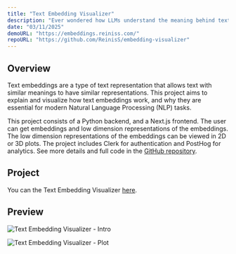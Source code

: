 ```yaml
---
title: "Text Embedding Visualizer"
description: "Ever wondered how LLMs understand the meaning behind text? This project aims to explain and visualize how text embeddings work."
date: "03/11/2025"
demoURL: "https://embeddings.reiniss.com/"
repoURL: "https://github.com/ReinisS/embedding-visualizer"
---
```


## Overview

Text embeddings are a type of text representation that allows text with similar meanings to have similar representations. This project aims to explain and visualize how text embeddings work, and why they are essential for modern Natural Language Processing (NLP) tasks.

This project consists of a Python backend, and a Next.js frontend. The user can get embeddings and low dimension representations of the embeddings. The low dimension representations of the embeddings can be viewed in 2D or 3D plots. The project includes Clerk for authentication and PostHog for analytics. See more details and full code in the [GitHub repository](https://github.com/ReinisS/embedding-visualizer).

## Project

You can the Text Embedding Visualizer [here](https://embeddings.reiniss.com/).

## Preview

![Text Embedding Visualizer - Intro](/text_embedding_visualizer_1.png)

![Text Embedding Visualizer - Plot](/text_embedding_visualizer_2.png)
